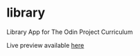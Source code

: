 # library

Library App for The Odin Project Curriculum

Live preview available [here](https://canizalesjd.github.io/library/)
